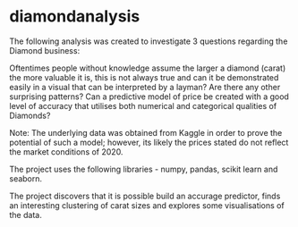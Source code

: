 # diamondanalysis

The following analysis was created to investigate 3 questions regarding the Diamond business:

Oftentimes people without knowledge assume the larger a diamond (carat) the more valuable it is, this is not always true and can it be demonstrated easily in a visual that can be interpreted by a layman?
Are there any other surprising patterns?
Can a predictive model of price be created with a good level of accuracy that utilises both numerical and categorical qualities of Diamonds?

Note: The underlying data was obtained from Kaggle in order to prove the potential of such a model; however, its likely the prices stated do not reflect the market conditions of 2020.

The project uses the following libraries - numpy, pandas, scikit learn and seaborn.

The project discovers that it is possible build an accurage predictor, finds an interesting clustering of carat sizes and explores some visualisations of the data.
